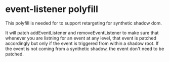 # event-listener polyfill

This polyfill is needed for to support retargeting for synthetic shadow dom.

It will patch addEventListener and removeEventListener to make sure that whenever you are listning for an event at any level, that event is patched accordingly but only if the event is triggered from within a shadow root. If the event is not coming from a synthetic shadow, the event
don't need to be patched.
